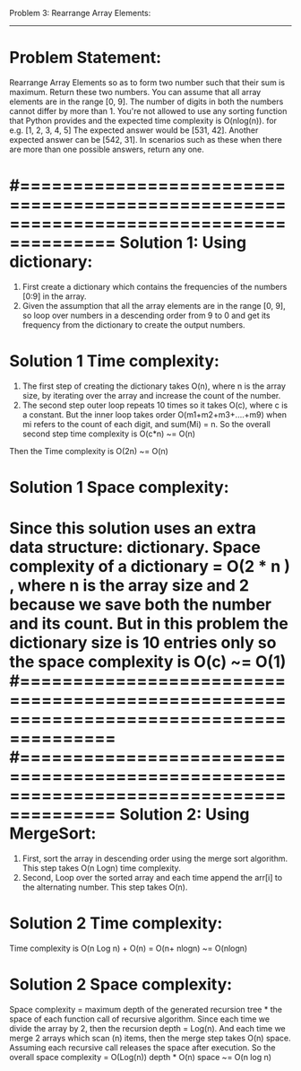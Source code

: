 Problem 3: Rearrange Array Elements:
**********************************************************
Problem Statement:
=================
Rearrange Array Elements so as to form two number such that their sum is maximum. Return these two numbers. You can assume that all array elements are in the range [0, 9]. The number of digits in both the numbers cannot differ by more than 1. You're not allowed to use any sorting function that Python provides and the expected time complexity is O(nlog(n)).
for e.g. [1, 2, 3, 4, 5]
The expected answer would be [531, 42]. Another expected answer can be [542, 31]. In scenarios such as these when there are more than one possible answers, return any one.

#=======================================================================================
Solution 1: Using dictionary:
=============================
1. First create a dictionary which contains the frequencies of the numbers [0:9] in the array.
2. Given the assumption that all the array elements are in the range [0, 9], so loop over numbers in a descending order from 9 to 0 and get its frequency from the dictionary to create the output numbers.

Solution 1 Time complexity:
============================
1. The first step of creating the dictionary takes O(n), where n is the array size, by iterating over the array and increase the count of the number.
2. The second step outer loop repeats 10 times so it takes O(c), where c is a constant. But the inner loop takes order O(m1+m2+m3+....+m9) when mi refers to the count of each digit, and sum(Mi) = n. So the overall second step time complexity is O(c*n) ~= O(n)

Then the Time complexity is O(2n) ~= O(n)

Solution 1 Space complexity:
============================
Since this solution uses an extra data structure: dictionary.
Space complexity of a dictionary = O(2 * n ) , where n is the array size and 2 because we save both the number and its count.
But in this problem the dictionary size is 10 entries only so the space complexity is O(c) ~= O(1)
#=======================================================================================
#=======================================================================================
Solution 2: Using MergeSort:
=============================
1. First, sort the array in descending order using the merge sort algorithm. This step takes O(n Logn) time complexity.
2. Second, Loop over the sorted array and each time append the arr[i] to the alternating number. This step takes O(n).

Solution 2 Time complexity:
============================
Time complexity is O(n Log n) + O(n) = O(n+ nlogn) ~= O(nlogn)

Solution 2 Space complexity:
============================
Space complexity = maximum depth of the generated recursion tree  * the space of each function call of recursive algorithm.
Since each time we divide the array by 2, then the recursion depth  = Log(n). And each time we merge 2 arrays which scan (n) items, then the merge step takes O(n) space.
Assuming each recursive call releases the space after execution.
So the overall space complexity = O(Log(n)) depth * O(n) space
                               ~= O(n log n)
